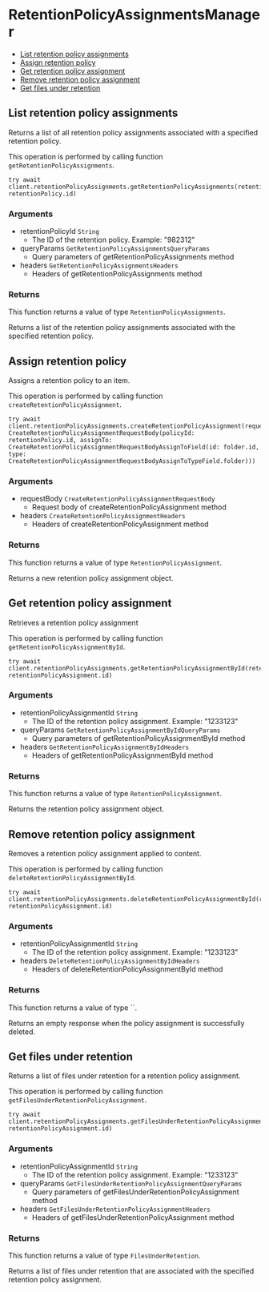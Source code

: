 # RetentionPolicyAssignmentsManager


- [List retention policy assignments](#list-retention-policy-assignments)
- [Assign retention policy](#assign-retention-policy)
- [Get retention policy assignment](#get-retention-policy-assignment)
- [Remove retention policy assignment](#remove-retention-policy-assignment)
- [Get files under retention](#get-files-under-retention)

## List retention policy assignments

Returns a list of all retention policy assignments associated with a specified
retention policy.

This operation is performed by calling function `getRetentionPolicyAssignments`.



```
try await client.retentionPolicyAssignments.getRetentionPolicyAssignments(retentionPolicyId: retentionPolicy.id)
```

### Arguments

- retentionPolicyId `String`
  - The ID of the retention policy. Example: "982312"
- queryParams `GetRetentionPolicyAssignmentsQueryParams`
  - Query parameters of getRetentionPolicyAssignments method
- headers `GetRetentionPolicyAssignmentsHeaders`
  - Headers of getRetentionPolicyAssignments method


### Returns

This function returns a value of type `RetentionPolicyAssignments`.

Returns a list of the retention policy assignments associated with the
specified retention policy.


## Assign retention policy

Assigns a retention policy to an item.

This operation is performed by calling function `createRetentionPolicyAssignment`.



```
try await client.retentionPolicyAssignments.createRetentionPolicyAssignment(requestBody: CreateRetentionPolicyAssignmentRequestBody(policyId: retentionPolicy.id, assignTo: CreateRetentionPolicyAssignmentRequestBodyAssignToField(id: folder.id, type: CreateRetentionPolicyAssignmentRequestBodyAssignToTypeField.folder)))
```

### Arguments

- requestBody `CreateRetentionPolicyAssignmentRequestBody`
  - Request body of createRetentionPolicyAssignment method
- headers `CreateRetentionPolicyAssignmentHeaders`
  - Headers of createRetentionPolicyAssignment method


### Returns

This function returns a value of type `RetentionPolicyAssignment`.

Returns a new retention policy assignment object.


## Get retention policy assignment

Retrieves a retention policy assignment

This operation is performed by calling function `getRetentionPolicyAssignmentById`.



```
try await client.retentionPolicyAssignments.getRetentionPolicyAssignmentById(retentionPolicyAssignmentId: retentionPolicyAssignment.id)
```

### Arguments

- retentionPolicyAssignmentId `String`
  - The ID of the retention policy assignment. Example: "1233123"
- queryParams `GetRetentionPolicyAssignmentByIdQueryParams`
  - Query parameters of getRetentionPolicyAssignmentById method
- headers `GetRetentionPolicyAssignmentByIdHeaders`
  - Headers of getRetentionPolicyAssignmentById method


### Returns

This function returns a value of type `RetentionPolicyAssignment`.

Returns the retention policy assignment object.


## Remove retention policy assignment

Removes a retention policy assignment
applied to content.

This operation is performed by calling function `deleteRetentionPolicyAssignmentById`.



```
try await client.retentionPolicyAssignments.deleteRetentionPolicyAssignmentById(retentionPolicyAssignmentId: retentionPolicyAssignment.id)
```

### Arguments

- retentionPolicyAssignmentId `String`
  - The ID of the retention policy assignment. Example: "1233123"
- headers `DeleteRetentionPolicyAssignmentByIdHeaders`
  - Headers of deleteRetentionPolicyAssignmentById method


### Returns

This function returns a value of type ``.

Returns an empty response when the policy assignment
is successfully deleted.


## Get files under retention

Returns a list of files under retention for a retention policy assignment.

This operation is performed by calling function `getFilesUnderRetentionPolicyAssignment`.



```
try await client.retentionPolicyAssignments.getFilesUnderRetentionPolicyAssignment(retentionPolicyAssignmentId: retentionPolicyAssignment.id)
```

### Arguments

- retentionPolicyAssignmentId `String`
  - The ID of the retention policy assignment. Example: "1233123"
- queryParams `GetFilesUnderRetentionPolicyAssignmentQueryParams`
  - Query parameters of getFilesUnderRetentionPolicyAssignment method
- headers `GetFilesUnderRetentionPolicyAssignmentHeaders`
  - Headers of getFilesUnderRetentionPolicyAssignment method


### Returns

This function returns a value of type `FilesUnderRetention`.

Returns a list of files under retention that are associated with the
specified retention policy assignment.



